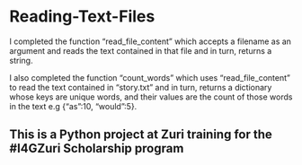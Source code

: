 # Reading-Text-Files

I completed the function “read_file_content” which accepts a filename as an argument and reads the text contained in that file and in turn, returns a string.

I also completed the function “count_words” which uses “read_file_content” to read the text contained in “story.txt” and in turn, returns a dictionary whose keys are unique words, and their values are the count of those words in the text e.g {“as”:10, “would”:5}.

## This is a Python project at Zuri training for the #I4GZuri Scholarship program

